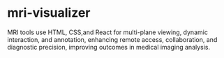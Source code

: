 # mri-visualizer
 MRI tools use HTML, CSS,and React for multi-plane viewing, dynamic interaction, and annotation, enhancing remote access, collaboration, and diagnostic precision, improving outcomes in medical imaging analysis.
